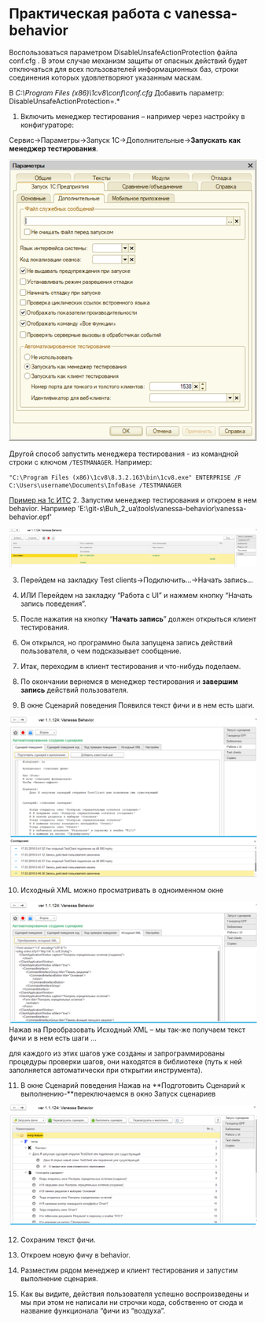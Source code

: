 # Практическая работа с vanessa-behavior

Воспользоваться параметром DisableUnsafeActionProtection файла conf.cfg . В этом случае механизм защиты от опасных действий будет отключаться для всех пользователей информационных баз, строки соединения которых удовлетворяют указанным маскам.

В *C:\Program Files (x86)\1cv8\conf\conf.cfg*  Добавить параметр: DisableUnsafeActionProtection=.* 

1.  Включить менеджер тестирования – например через настройку в конфигураторе:

Сервис-\>Параметры-\>Запуск 1С-\>Дополнительные-\>**Запускать как менеджер тестирования**.

![](./media/image1.png)

Другой способ запустить менеджера тестирования - из командной строки с ключом `/TESTMANAGER`. Например:
```
"C:\Program Files (x86)\1cv8\8.3.2.163\bin\1cv8.exe" ENTERPRISE /F C:\Users\username\Documents\InfoBase /TESTMANAGER
```
[Пример на 1с ИТС](https://its.1c.ru/db/metod8dev/content/5011/hdoc)
2.  3апустим менеджер тестирования и откроем в нем behavior. Например 'E:\git-s\Buh_2_ua\tools\vanessa-behavior\vanessa-behavior.epf'

![](./media/image2.png)

3.  Перейдем на закладку Test clients-\>Подключить…-\>Начать запись…

4.  ИЛИ Перейдем на закладку “Работа с UI” и нажмем кнопку “Начать запись поведения”.

5.  После нажатия на кнопку “**Начать запись**” должен открыться клиент тестирования.

6.  Он открылся, но программно была запущена запись действий пользователя, о чем подсказывает сообщение.

7.  Итак, переходим в клиент тестирования и что-нибудь поделаем.

8.  По окончании вернемся в менеджер тестирования и **завершим запись** действий пользователя.

9.  В окне Сценарий поведения Появился текст фичи и в нем есть шаги.

![](./media/image3.png)

10. Исходный XML можно просматривать в одноименном окне

![](./media/image4.png)Нажав на Преобразовать Исходный XML – мы так-же получаем текст фичи и в нем есть шаги …

для каждого из этих шагов уже созданы и запрограммированы процедуры проверки шагов, они находятся в библиотеке (путь к ней заполняется автоматически при открытии инструмента).

11. В окне Сценарий поведения Нажав на **Подготовить Сценарий к выполнению-**переключаемся в окно Запуск сценариев

![](./media/image5.png)

12. Сохраним текст фичи.

13. Откроем новую фичу в behavior.

14. Разместим рядом менеджер и клиент тестирования и запустим выполнение сценария.

15. Как вы видите, действия пользователя успешно воспроизведены и мы при этом не написали ни строчки кода, собственно от сюда и название функционала “фичи из “воздуха”.
